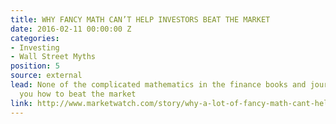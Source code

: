 ```yaml
---
title: WHY FANCY MATH CAN’T HELP INVESTORS BEAT THE MARKET
date: 2016-02-11 00:00:00 Z
categories:
- Investing
- Wall Street Myths
position: 5
source: external
lead: None of the complicated mathematics in the finance books and journals tells
  you how to beat the market
link: http://www.marketwatch.com/story/why-a-lot-of-fancy-math-cant-help-investors-beat-the-market-2017-03-15
---
```


